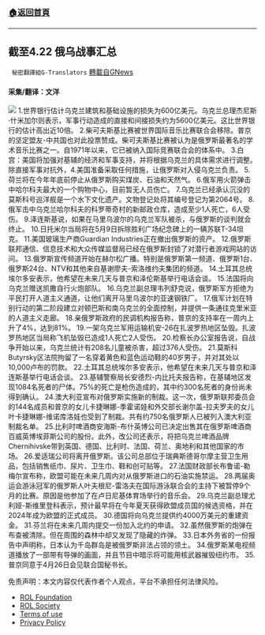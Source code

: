 ###  [:house:返回首頁](https://github.com/ourhimalayas/txt)
---


## 截至4.22 俄乌战事汇总
` 秘密翻譯組G-Translators` [轉載自GNews](https://gnews.org/zh-hans/2393134/)

#### 采集/翻译：文洋
![](https://assets.gnews.org/wp-content/uploads/2022/04/1650645979.png)
1.世界银行估计乌克兰建筑和基础设施的损失为600亿美元。乌克兰总理杰尼斯·什米加尔则表示，军事行动造成的直接和间接损失约为5600亿美元。这比世界银行的估计高出近10倍。
2.柴可夫斯基比赛被世界国际音乐比赛联合会移除。普京的坚定盟友-中共国也对此投票赞成。柴可夫斯基比赛被认为是俄罗斯最著名的学术音乐比赛之一。自1971年以来，它已被纳入国际竞赛联合会的体系中。
3.白宫：美国将加强对基辅的经济和军事支持，并将根据乌克兰的具体需求进行调整。除直接军事对抗外，4.美国准备采取任何措施，让俄罗斯对入侵乌克兰负责。
5.荷兰将在今年年底前停止从俄罗斯购买煤炭、石油和天然气。
6.俄军用火箭弹击中哈尔科夫最大的一个购物中心，目前暂无人员伤亡。
7.乌克兰已经承认沉没的莫斯科号巡洋舰是一个水下文化遗产。文物登记处将其编号登记为第2064号。
8.俄军击中乌克兰哈尔科夫的科罗蒂奇村的新邮政仓库，造成至少1人死亡，6人受伤。
9.泽连斯基说，如果在马里乌波尔的乌克兰军队被杀，与俄罗斯的谈判就会终止。
10.日托米尔当局将在5月9日拆除胜利广场纪念碑上的一辆苏联T-34坦克。
11.美国玻璃生产商Guardian Industries正在撤出俄罗斯的资产。
12.俄罗斯联邦通信、信息技术和大众传媒监督局已经在俄罗斯封锁了对潜行者游戏网站的访问。
13.俄罗斯宣传频道开始在赫尔松广播。特别是俄罗斯第一频道、俄罗斯1台、俄罗斯24台、NTV和其他来自基谢廖夫-索洛维约夫集团的频道。
14.土耳其总统埃尔多安表示，他希望在未来几天与普京和泽伦斯基举行电话会谈。
15.法国将向乌克兰赠送凯撒自行火炮部队。
16.乌克兰副总理韦列舒克说，俄罗斯军方拒绝为平民打开人道主义通道，让他们离开马里乌波尔的亚速钢铁厂。
17.俄军计划在特别行动的第二阶段建立对顿巴斯和南乌克兰的全面控制，并提供一条通往克里米亚的人道主义走廊。
18.亲俄罗斯政府的民调机构报告称，普京的支持率在一周内上升了4%，达到81%。
19.一架乌克兰军用运输机安-26在扎波罗热地区坠毁。扎波罗热地区当局称飞机坠毁已造成1人死亡2人受伤。
20.检察长办公室报告说，自战争开始以来，乌克兰统计有208名儿童被杀害，超过376人受伤。
21.莫斯科Butyrsky区法院拘留了一名穿着黄色和蓝色运动鞋的40岁男子，并对其处以10,000卢布的罚款。
22.土耳其总统埃尔多安表示，他希望在未来几天与普京和泽连斯基举行电话会谈。
23.基辅警察局长安德烈-内比托夫报告称，在基辅地区发现1084名死者的尸体。75%的死亡是枪伤造成的，其中约300名死者的身份尚未得到确认。
24.澳大利亚宣布对俄罗斯实施新的制裁。这一次，俄罗斯联邦委员会的144名成员和普京的女儿卡捷琳娜-季霍诺娃和外交部长谢尔盖-拉夫罗夫的女儿叶卡捷琳娜-维诺库洛娃也受到了制裁。共有约750名俄罗斯人已被列入澳大利亚制裁名单。
25.比利时啤酒商安海斯-布什英博公司已决定出售其在俄罗斯啤酒商百威英博埃菲斯公司的股份。此外，改公司还表示，将把乌克兰啤酒品牌Chernihivske带到英国、德国、比利时、法国、荷兰、奥地利和其他国家的市场。
26.爱适瑞公司将离开俄罗斯。该公司总部位于瑞典斯德哥尔摩主营卫生用品，包括销售纸巾、尿片、卫生巾、鞋和创可贴等。
27.法国财政部长布鲁诺-勒梅尔宣布称，欧盟可能在未来几周内对从俄罗斯进口的石油实施禁运。
28.两届奥运会游泳冠军的俄罗斯人叶夫根尼-雷洛夫在国际游泳联合会的主持下被暂停9个月的比赛。原因是他参加了在卢日尼基体育场举行的音乐会。
29.乌克兰副总理尤利娅-斯维里登科表示，预计最早将在今年夏天获得欧盟成员国的候选资格，并在2024年成为欧盟的正式成员。
30.德国将向乌克兰提供约4000万美元的重建资金。
31.芬兰将在未来几周内提交一份加入北约的申请。
32.虽然俄罗斯的炮弹在布查被清除。但在周围的森林中却又发现了隐藏的炸弹。
33.日本外务省的一份报告中声明称，日本认为千岛群岛是被俄罗斯非法占领的领土。
34.俄罗斯某电视频道播放了一部带有导弹的画面，并且节目中暗示将可能用核武器摧毁纽约市。
35.普京同意于4月26日会见联合国秘书长。

 

免责声明：本文内容仅代表作者个人观点，平台不承担任何法律风险。

- [ROL Foundation](https://rolfoundation.org/)
- [ROL Society](https://rolsociety.org/)
- [Terms of use](https://gnews.org/terms-of-use-3/)
- [Privacy Policy](https://gnews.org/privacy-policy/)

